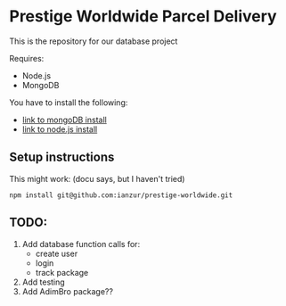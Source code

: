 # Prestige Worldwide Parcel Delivery
This is the repository for our database project

Requires:
* Node.js 
* MongoDB

You have to install the following:
* [link to mongoDB install](https://docs.mongodb.com/manual/installation/)
* [link to node.js install](https://nodejs.org/en/download/)

## Setup instructions
This might work: (docu says, but I haven't tried)

`npm install git@github.com:ianzur/prestige-worldwide.git`

## TODO:
1. Add database function calls for:
    - create user
    - login
    - track package
2. Add testing
3. Add AdimBro package?? 